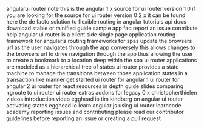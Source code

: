 angularui router note this is the angular 1 x source for ui router version 1 0 if you are looking for the source for ui router version 0 2 x it can be found here the de facto solution to flexible routing in angular tutorials api docs download stable or minified guide sample app faq report an issue contribute help angular ui router is a client side single page application routing framework for angularjs routing frameworks for spas update the browsers url as the user navigates through the app conversely this allows changes to the browsers url to drive navigation through the app thus allowing the user to create a bookmark to a location deep within the spa ui router applications are modeled as a hierarchical tree of states ui router provides a state machine to manage the transitions between those application states in a transaction like manner get started ui router for angular 1 ui router for angular 2 ui router for react resources in depth guide slides comparing ngroute to ui router ui router extras addons for legacy 0 x christopherthielen videos introduction video egghead io tim kindberg on angular ui router activating states egghead io learn angular js using ui router learncode academy reporting issues and contributing please read our contributor guidelines before reporting an issue or creating a pull request